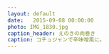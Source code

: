 ```yaml
---
layout: default
date:   2015-09-08 00:00:00
photo: IMG_1830.jpg
caption_header: えのきの肉巻き
caption: コチュジャンで辛味噌風に。
---
```

